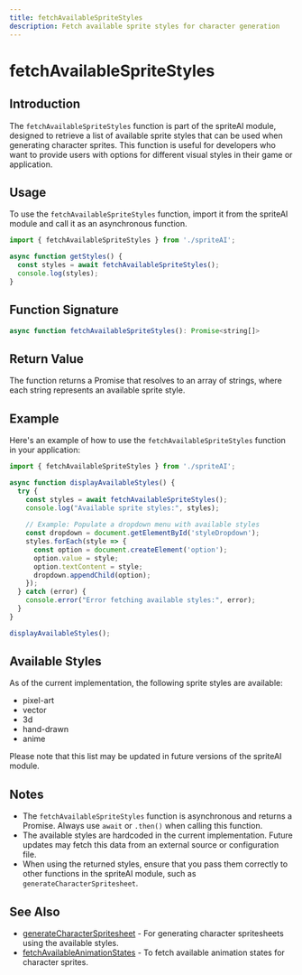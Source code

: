 ```yaml
---
title: fetchAvailableSpriteStyles
description: Fetch available sprite styles for character generation
---
```


# fetchAvailableSpriteStyles

## Introduction

The `fetchAvailableSpriteStyles` function is part of the spriteAI module, designed to retrieve a list of available sprite styles that can be used when generating character sprites. This function is useful for developers who want to provide users with options for different visual styles in their game or application.

## Usage

To use the `fetchAvailableSpriteStyles` function, import it from the spriteAI module and call it as an asynchronous function.

```javascript
import { fetchAvailableSpriteStyles } from './spriteAI';

async function getStyles() {
  const styles = await fetchAvailableSpriteStyles();
  console.log(styles);
}
```

## Function Signature

```javascript
async function fetchAvailableSpriteStyles(): Promise<string[]>
```

## Return Value

The function returns a Promise that resolves to an array of strings, where each string represents an available sprite style.

## Example

Here's an example of how to use the `fetchAvailableSpriteStyles` function in your application:

```javascript
import { fetchAvailableSpriteStyles } from './spriteAI';

async function displayAvailableStyles() {
  try {
    const styles = await fetchAvailableSpriteStyles();
    console.log("Available sprite styles:", styles);
    
    // Example: Populate a dropdown menu with available styles
    const dropdown = document.getElementById('styleDropdown');
    styles.forEach(style => {
      const option = document.createElement('option');
      option.value = style;
      option.textContent = style;
      dropdown.appendChild(option);
    });
  } catch (error) {
    console.error("Error fetching available styles:", error);
  }
}

displayAvailableStyles();
```

## Available Styles

As of the current implementation, the following sprite styles are available:

- pixel-art
- vector
- 3d
- hand-drawn
- anime

Please note that this list may be updated in future versions of the spriteAI module.

## Notes

- The `fetchAvailableSpriteStyles` function is asynchronous and returns a Promise. Always use `await` or `.then()` when calling this function.
- The available styles are hardcoded in the current implementation. Future updates may fetch this data from an external source or configuration file.
- When using the returned styles, ensure that you pass them correctly to other functions in the spriteAI module, such as `generateCharacterSpritesheet`.

## See Also

- [generateCharacterSpritesheet](./generateCharacterSpritesheet.md) - For generating character spritesheets using the available styles.
- [fetchAvailableAnimationStates](./fetchAvailableAnimationStates.md) - To fetch available animation states for character sprites.